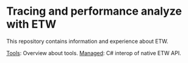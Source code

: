 # Tracing and performance analyze with ETW
This repository contains information and experience about ETW.

[Tools](Tools.md): Overview about tools.
[Managed](Managed): C# interop of native ETW API.
